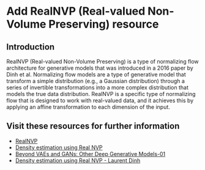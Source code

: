# Add RealNVP (Real-valued Non-Volume Preserving) resource

## Introduction

RealNVP (Real-valued Non-Volume Preserving) is a type of normalizing flow architecture for generative models that was introduced in a 2016 paper by Dinh et al. Normalizing flow models are a type of generative model that transform a simple distribution (e.g., a Gaussian distribution) through a series of invertible transformations into a more complex distribution that models the true data distribution. RealNVP is a specific type of normalizing flow that is designed to work with real-valued data, and it achieves this by applying an affine transformation to each dimension of the input.

## Visit these resources for further information

- [RealNVP ](https://paperswithcode.com/method/realnvp)
- [Density estimation using Real NVP](https://arxiv.org/abs/1605.08803)
- [Beyond VAEs and GANs: Other Deep Generative Models-01](https://www.youtube.com/watch?v=RPkf516rXgw)
- [Density estimation using Real NVP - Laurent Dinh](https://youtu.be/6GUSrmo9Qpw)
